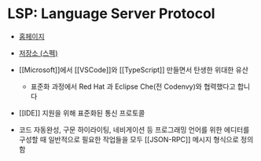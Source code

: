 # LSP: Language Server Protocol

- [홈페이지](https://microsoft.github.io/language-server-protocol/)
- [저장소 (스펙)](https://github.com/microsoft/language-server-protocol)

- [[Microsoft]]에서 [[VSCode]]와 [[TypeScript]] 만들면서 탄생한 위대한 유산
  - 표준화 과정에서 Red Hat 과 Eclipse Che(전 Codenvy)와 협력했다고 합니다

- [[IDE]] 지원을 위해 표준화된 통신 프로토콜

- 코드 자동완성, 구문 하이라이팅, 네비게이션 등 프로그래밍 언어를 위한 에디터를 구성할 때 일반적으로 필요한 작업들을 모두 [[JSON-RPC]] 메시지 형식으로 정의함
